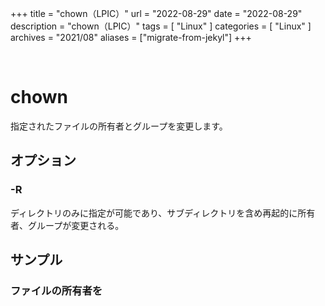+++
title = "chown（LPIC）"
url = "2022-08-29"
date = "2022-08-29"
description = "chown（LPIC）"
tags = [
  "Linux"
]
categories = [
  "Linux"
]
archives = "2021/08"
aliases = ["migrate-from-jekyl"]
+++

<br>

# chown

指定されたファイルの所有者とグループを変更します。


## オプション

### -R

ディレクトリのみに指定が可能であり、サブディレクトリを含め再起的に所有者、グループが変更される。


## サンプル

### ファイルの所有者を